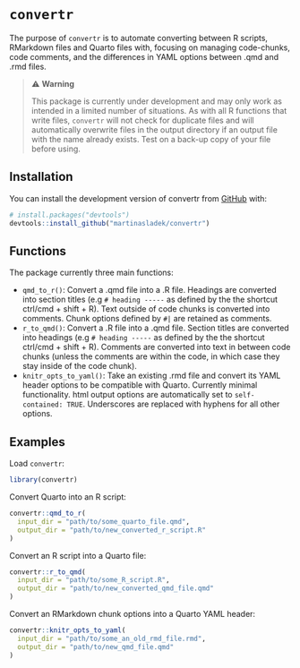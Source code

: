 
<!-- README.md is generated from README.Rmd. Please edit that file -->

# `convertr`

<!-- badges: start -->
<!-- badges: end -->

The purpose of `convertr` is to automate converting between R scripts,
RMarkdown files and Quarto files with, focusing on managing code-chunks,
code comments, and the differences in YAML options between .qmd and .rmd
files.

> ⚠️ <strong> Warning </strong>
>
> This package is currently under development and may only work as
> intended in a limited number of situations. As with all R functions
> that write files, `convertr` will not check for duplicate files and
> will automatically overwrite files in the output directory if an
> output file with the name already exists. Test on a back-up copy of
> your file before using.

## Installation

You can install the development version of convertr from
[GitHub](https://github.com/) with:

``` r
# install.packages("devtools")
devtools::install_github("martinasladek/convertr")
```

## Functions

The package currently three main functions:

-   `qmd_to_r()`: Convert a .qmd file into a .R file. Headings are
    converted into section titles (e.g `# heading -----` as defined by
    the the shortcut ctrl/cmd + shift + R). Text outside of code chunks
    is converted into comments. Chunk options defined by `#|` are
    retained as comments.  
-   `r_to_qmd()`: Convert a .R file into a .qmd file. Section titles are
    converted into headings (e.g `# heading -----` as defined by the the
    shortcut ctrl/cmd + shift + R). Comments are converted into text in
    between code chunks (unless the comments are within the code, in
    which case they stay inside of the code chunk).  
-   `knitr_opts_to_yaml()`: Take an existing .rmd file and convert its
    YAML header options to be compatible with Quarto. Currently minimal
    functionality. html output options are automatically set to
    `self-contained: TRUE`. Underscores are replaced with hyphens for
    all other options.

## Examples

Load `convertr`:

``` r
library(convertr)
```

Convert Quarto into an R script:

``` r
convertr::qmd_to_r(
  input_dir = "path/to/some_quarto_file.qmd",
  output_dir = "path/to/new_converted_r_script.R"
)
```

Convert an R script into a Quarto file:

``` r
convertr::r_to_qmd(
  input_dir = "path/to/some_R_script.R",
  output_dir = "path/to/new_converted_qmd_file.qmd"
)
```

Convert an RMarkdown chunk options into a Quarto YAML header:

``` r
convertr::knitr_opts_to_yaml(
  input_dir = "path/to/some_an_old_rmd_file.rmd",
  output_dir = "path/to/new_qmd_file.qmd"
)
```
